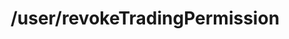 ---
layout: page
title: /user/revokeTradingPermission
parent: Users
grand_parent: API Operations
permalink: /all-ops/user/revoketradingpermission
op: true
---